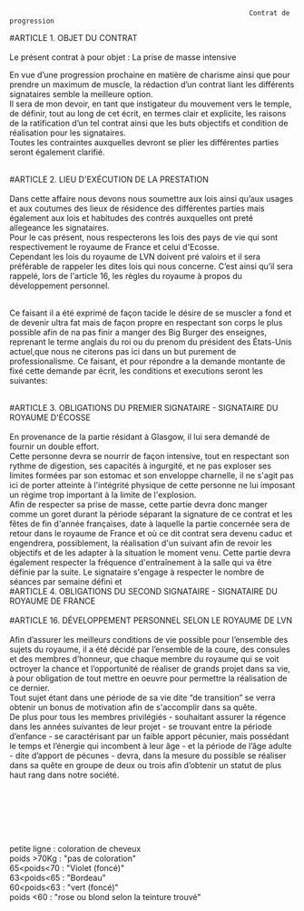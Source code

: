                                                                Contrat de progression


#ARTICLE 1. OBJET DU CONTRAT<br/>
<br/>Le présent contrat à pour objet : La prise de masse intensive

En vue d’une progression prochaine en matière de charisme ainsi que pour prendre un maximum de muscle, la rédaction d’un contrat liant les différents signataires semble la meilleure option.
<br/>Il sera de mon devoir, en tant que instigateur du mouvement vers le temple, de définir, tout au long de cet écrit, en termes clair et explicite, les raisons de la ratification d’un tel contrat ainsi que les buts objectifs et condition de réalisation pour les signataires.
<br/>Toutes les contraintes auxquelles devront se plier les différentes parties seront également clarifié.

<br/>
#ARTICLE 2. LIEU D'EXÉCUTION DE LA PRESTATION<br/>
<br/>Dans cette affaire nous devons nous soumettre aux lois ainsi qu’aux usages et aux coutumes des lieux de résidence des différentes parties mais également aux lois et habitudes des contrés auxquelles ont preté allegeance les signataires.
<br/>Pour le cas présent, nous respecterons les lois des pays de vie qui sont respectivement le royaume de France et celui d'Ecosse.
<br/>Cependant les lois du royaume de LVN doivent pré valoirs et il sera préférable de rappeler les dites lois qui nous concerne. C’est ainsi qu’il sera rappelé, lors de l'article 16, les règles du royaume à propos du développement personnel.

<br/>Ce faisant il a été exprimé de façon tacide le désire de se muscler a fond et de devenir ultra fat mais de façon propre en respectant son corps le plus possible afin de na pas finir a manger des Big Burger des enseignes, reprenant le terme anglais du roi ou du prenom du président des États-Unis actuel,que nous ne citerons pas ici dans un but purement de professionalisme. Ce faisant, et pour répondre a la demande montante de fixé cette demande par écrit, les conditions et executions seront les suivantes:

<br/>
#ARTICLE 3. OBLIGATIONS DU PREMIER SIGNATAIRE - SIGNATAIRE DU ROYAUME D'ÉCOSSE<br/>
<br/>En provenance de la partie résidant à Glasgow, il lui sera demandé de fournir un double effort.
<br/>Cette personne devra se nourrir de façon intensive, tout en respectant son rythme de digestion, ses capacités à ingurgité, et ne pas exploser ses limites formées par son estomac et son enveloppe charnelle, il ne s'agit pas ici de porter atteinte à l'intégrité physique de cette personne ne lui imposant un régime trop important à la limite de l'explosion.
<br/>Afin de respecter sa prise de masse, cette partie devra donc manger comme un goret durant la période séparant la signature de ce contrat et les fêtes de fin d'année françaises, date à laquelle la partie concernée sera de retour dans le royaume de France et où ce dit contrat sera devenu caduc et engendrera, possiblement, la réalisation d'un suivant afin de revoir les objectifs et de les adapter à la situation le moment venu. Cette partie devra également respecter la fréquence d'entraînement à la salle qui va être définie par la suite. Le signataire s'engage à respecter le nombre de séances par semaine défini et

<br/>
#ARTICLE 4. OBLIGATIONS DU SECOND SIGNATAIRE - SIGNATAIRE DU ROYAUME DE FRANCE<br/>


<br/>
#ARTICLE 16. DÉVELOPPEMENT PERSONNEL SELON LE ROYAUME DE LVN<br/>
<br/>Afin d’assurer les meilleurs conditions de vie possible pour l’ensemble des sujets du royaume, il a été décidé par l’ensemble de la coure, des consules et des membres d’honneur, que chaque membre du royaume qui se voit octroyer la chance et l’opportunité de réaliser de grands projet dans sa vie, à pour obligation de tout mettre en oeuvre pour permettre la réalisation de ce dernier.
<br/>Tout sujet étant dans une période de sa vie dite “de transition” se verra obtenir un bonus de motivation afin de s'accomplir dans sa quête.
<br/>De plus pour tous les membres privilégiés - souhaitant assurer la régence dans les années suivantes de leur projet - se trouvant entre la période d’enfance - se caractérisant par un faible apport pécunier, mais possédant le temps et l’énergie qui incombent à leur âge - et la période de l’âge adulte - dite d’apport de pécunes - devra, dans la mesure du possible se réaliser dans sa quête en groupe de deux ou trois afin d’obtenir un statut de plus haut rang dans notre société.


<br/><br/><br/><br/><br/>

petite ligne :
coloration de cheveux
<br/>poids >70Kg : "pas de coloration"
<br/>65<poids<70 : "Violet (foncé)"
<br/>63<poids<65 : "Bordeau"
<br/>60<poids<63 : "vert (foncé)"
<br/>poids <60 : "rose ou blond selon la teinture trouvé"
